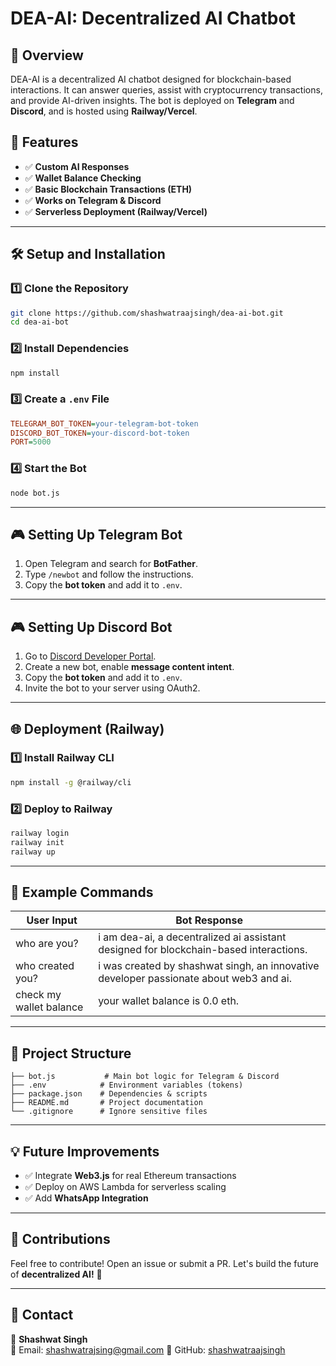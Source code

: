 # DEA-AI: Decentralized AI Chatbot

## 📌 Overview
DEA-AI is a decentralized AI chatbot designed for blockchain-based interactions. It can answer queries, assist with cryptocurrency transactions, and provide AI-driven insights. The bot is deployed on **Telegram** and **Discord**, and is hosted using **Railway/Vercel**.

## 🚀 Features
- ✅ **Custom AI Responses** 
- ✅ **Wallet Balance Checking**
- ✅ **Basic Blockchain Transactions (ETH)**
- ✅ **Works on Telegram & Discord**
- ✅ **Serverless Deployment (Railway/Vercel)**

---

## 🛠️ Setup and Installation

### **1️⃣ Clone the Repository**
```sh
git clone https://github.com/shashwatraajsingh/dea-ai-bot.git
cd dea-ai-bot
```

### **2️⃣ Install Dependencies**
```sh
npm install
```

### **3️⃣ Create a `.env` File**
```ini
TELEGRAM_BOT_TOKEN=your-telegram-bot-token
DISCORD_BOT_TOKEN=your-discord-bot-token
PORT=5000
```

### **4️⃣ Start the Bot**
```sh
node bot.js
```

---

## 🎮 Setting Up Telegram Bot
1. Open Telegram and search for **BotFather**.
2. Type `/newbot` and follow the instructions.
3. Copy the **bot token** and add it to `.env`.

---

## 🎮 Setting Up Discord Bot
1. Go to [Discord Developer Portal](https://discord.com/developers/applications).
2. Create a new bot, enable **message content intent**.
3. Copy the **bot token** and add it to `.env`.
4. Invite the bot to your server using OAuth2.

---

## 🌐 Deployment (Railway)
### **1️⃣ Install Railway CLI**
```sh
npm install -g @railway/cli
```
### **2️⃣ Deploy to Railway**
```sh
railway login
railway init
railway up
```

---

## 📜 Example Commands
| **User Input** | **Bot Response** |
|--------------|----------------|
| who are you? | i am dea-ai, a decentralized ai assistant designed for blockchain-based interactions. |
| who created you? | i was created by shashwat singh, an innovative developer passionate about web3 and ai. |
| check my wallet balance | your wallet balance is 0.0 eth. |

---

## 📂 Project Structure
```
├── bot.js           # Main bot logic for Telegram & Discord
├── .env            # Environment variables (tokens)
├── package.json    # Dependencies & scripts
├── README.md       # Project documentation
└── .gitignore      # Ignore sensitive files
```

---

## 💡 Future Improvements
- ✅ Integrate **Web3.js** for real Ethereum transactions
- ✅ Deploy on AWS Lambda for serverless scaling
- ✅ Add **WhatsApp Integration**

---

## 🤝 Contributions
Feel free to contribute! Open an issue or submit a PR. Let's build the future of **decentralized AI!** 🚀

---

## 📧 Contact
👤 **Shashwat Singh**  
📧 Email: shashwatrajsing@gmail.com
🔗 GitHub: [shashwatraajsingh](https://github.com/shashwatraajsingh)  

